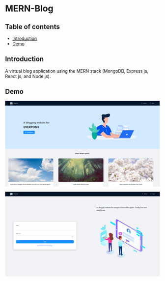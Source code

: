 # MERN-Blog

## Table of contents

- [Introduction](#introduction)
- [Demo](#demo)


## Introduction

A virtual blog application using the MERN stack (MongoDB, Express js, React js, and Node js).

## Demo

![Image description](screenshot-1.png)

![Image description](screenshot-2.png)







